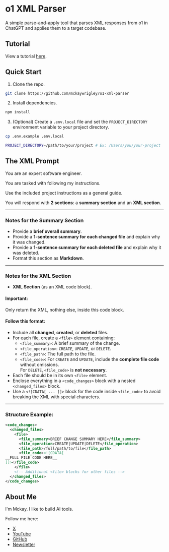 # o1 XML Parser

A simple parse-and-apply tool that parses XML responses from o1 in ChatGPT and applies them to a target codebase.

## Tutorial

View a tutorial [here](https://x.com/mckaywrigley/status/1865825221560893798).

## Quick Start

1. Clone the repo.

```bash
git clone https://github.com/mckaywrigley/o1-xml-parser
```

2. Install dependencies.

```bash
npm install
```

3. (Optional) Create a `.env.local` file and set the `PROJECT_DIRECTORY` environment variable to your project directory.

```bash
cp .env.example .env.local
```

```bash
PROJECT_DIRECTORY=/path/to/your/project # Ex: /Users/you/your-project
```

## The XML Prompt

You are an expert software engineer.

You are tasked with following my instructions.

Use the included project instructions as a general guide.

You will respond with **2 sections**: a **summary section** and an **XML section**.

---

### Notes for the Summary Section
- Provide a **brief overall summary**.
- Provide a **1-sentence summary for each changed file** and explain why it was changed.
- Provide a **1-sentence summary for each deleted file** and explain why it was deleted.
- Format this section as **Markdown**.

---

### Notes for the XML Section
- **XML Section** (as an XML code block).

#### Important:
Only return the XML, nothing else, inside this code block.

#### Follow this format:
- Include all **changed**, **created**, or **deleted** files.
- For each file, create a `<file>` element containing:
    - `<file_summary>`: A brief summary of the change.
    - `<file_operation>`: `CREATE`, `UPDATE`, or `DELETE`.
    - `<file_path>`: The full path to the file.
    - `<file_code>`: For `CREATE` and `UPDATE`, include the **complete file code** without omissions.  
      For `DELETE`, `<file_code>` is **not necessary**.
- Each file should be in its own `<file>` element.
- Enclose everything in a `<code_changes>` block with a nested `<changed_files>` block.
- Use a `<![CDATA[ ... ]]>` block for the code inside `<file_code>` to avoid breaking the XML with special characters.

---

### Structure Example:

```xml
<code_changes>
  <changed_files>
    <file>
      <file_summary>BRIEF CHANGE SUMMARY HERE</file_summary>
      <file_operation>CREATE|UPDATE|DELETE</file_operation>
      <file_path>/full/path/to/file</file_path>
      <file_code><![CDATA[
__FULL FILE CODE HERE__
]]></file_code>
    </file>
    <!-- Additional <file> blocks for other files -->
  </changed_files>
</code_changes>
```

## About Me

I'm Mckay. I like to build AI tools.

Follow me here:

- [X](https://x.com/mckaywrigley)
- [YouTube](https://www.youtube.com/@realmckaywrigley)
- [GitHub](https://github.com/mckaywrigley)
- [Newsletter](https://mckaywrigley.substack.com/)
